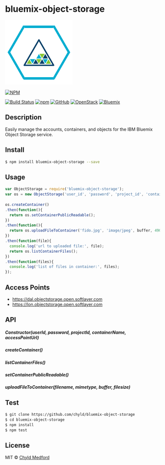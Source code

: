 # bluemix-object-storage
![Bluemix Object Storage](images/os.png)

[![NPM](https://nodei.co/npm/bluemix-object-storage.png?downloads=true&downloadRank=true&stars=true)](https://nodei.co/npm/bluemix-object-storage/)

[![Build Status](https://travis-ci.org/chyld/bluemix-object-storage.svg?branch=master)](https://travis-ci.org/chyld/bluemix-object-storage)
[![npm](https://badge.fury.io/js/bluemix-object-storage.svg)](https://www.npmjs.com/package/bluemix-object-storage)
[![GitHub](https://img.shields.io/badge/github-code-blue.svg)](https://github.com/chyld/bluemix-object-storage)
[![OpenStack](https://img.shields.io/badge/openstack-docs-orange.svg)](http://developer.openstack.org/api-ref-objectstorage-v1.html)
[![Bluemix](https://img.shields.io/badge/bluemix-docs-orange.svg)](https://console.ng.bluemix.net/docs/services/ObjectStorage/index.html)


## Description
Easily manage the accounts, containers, and objects for the IBM Bluemix Object Storage service.


## Install
```sh
$ npm install bluemix-object-storage --save
```


## Usage
```js
var ObjectStorage = require('bluemix-object-storage');
var os = new ObjectStorage('user_id', 'password', 'project_id', 'container_name', 'access_point_url');

os.createContainer()
.then(function(){
  return os.setContainerPublicReadable();
})
.then(function(){
  return os.uploadFileToContainer('fido.jpg', 'image/jpeg', buffer, 49057);
})
.then(function(file){
  console.log('url to uploaded file:', file);
  return os.listContainerFiles();
})
.then(function(files){
  console.log('list of files in container:', files);
});
```


## Access Points
- https://dal.objectstorage.open.softlayer.com
- https://lon.objectstorage.open.softlayer.com


## API
##### Constructor(userId, password, projectId, containerName, accessPointUrl)
##### createContainer()
##### listContainerFiles()
##### setContainerPublicReadable()
##### uploadFileToContainer(filename, mimetype, buffer, filesize)


## Test
```sh
$ git clone https://github.com/chyld/bluemix-object-storage
$ cd bluemix-object-storage
$ npm install
$ npm test
```


## License
MIT © [Chyld Medford](https://github.com/chyld)
